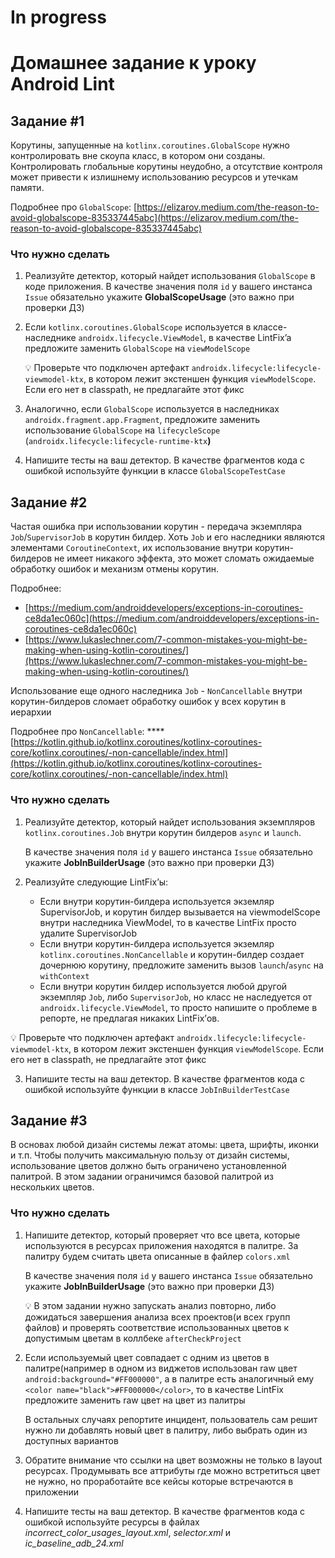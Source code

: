 # In progress

# Домашнее задание к уроку Android Lint
## Задание #1  
  
Корутины, запущенные на `kotlinx.coroutines.GlobalScope` нужно контролировать вне скоупа класс, в котором они созданы. Контролировать глобальные корутины неудобно, а отсутствие контроля может привести к излишнему использованию ресурсов и утечкам памяти.  
  
Подробнее про `GlobalScope`: [https://elizarov.medium.com/the-reason-to-avoid-globalscope-835337445abc](https://elizarov.medium.com/the-reason-to-avoid-globalscope-835337445abc)  
  
### Что нужно сделать  
  
1. Реализуйте детектор, который найдет использования `GlobalScope` в коде приложения. В качестве значения поля `id` у вашего инстанса `Issue` обязательно укажите **GlobalScopeUsage** (это важно при проверки ДЗ)  
2. Если `kotlinx.coroutines.GlobalScope` используется в классе-наследнике `androidx.lifecycle.ViewModel`, в качестве LintFix’a предложите заменить `GlobalScope` на `viewModelScope`  
   
    💡 Проверьте что подключен артефакт `androidx.lifecycle:lifecycle-viewmodel-ktx`, в котором лежит экстеншен функция `viewModelScope`. Если его нет в classpath, не предлагайте этот фикс  
 
  
3. Аналогично, если `GlobalScope` используется в наследниках `androidx.fragment.app.Fragment`, предложите заменить использование `GlobalScope` на `lifecycleScope` (`androidx.lifecycle:lifecycle-runtime-ktx`**)**  
4. Напишите тесты на ваш детектор. В качестве фрагментов кода с ошибкой используйте функции в классе `GlobalScopeTestCase`  
  
## Задание #2  
  
Частая ошибка при использовании корутин - передача экземпляра `Job`/`SupervisorJob` в корутин билдер. Хоть `Job` и его наследники являются элементами `CoroutineContext`, их использование внутри корутин-билдеров не имеет никакого эффекта, это может сломать ожидаемые обработку ошибок и механизм отмены корутин.  
  
Подробнее:  
* [https://medium.com/androiddevelopers/exceptions-in-coroutines-ce8da1ec060c](https://medium.com/androiddevelopers/exceptions-in-coroutines-ce8da1ec060c)  
* [https://www.lukaslechner.com/7-common-mistakes-you-might-be-making-when-using-kotlin-coroutines/](https://www.lukaslechner.com/7-common-mistakes-you-might-be-making-when-using-kotlin-coroutines/)  
  
Использование еще одного наследника `Job` - `NonCancellable` внутри корутин-билдеров сломает обработку ошибок у всех корутин в иерархии  
  
Подробнее про `NonCancellable`: ****[https://kotlin.github.io/kotlinx.coroutines/kotlinx-coroutines-core/kotlinx.coroutines/-non-cancellable/index.html](https://kotlin.github.io/kotlinx.coroutines/kotlinx-coroutines-core/kotlinx.coroutines/-non-cancellable/index.html)  
  
### Что нужно сделать  
  
1. Реализуйте детектор, который найдет использования экземпляров `kotlinx.coroutines.Job` внутри корутин билдеров `async` и `launch`.  
  
   В качестве значения поля `id` у вашего инстанса `Issue` обязательно укажите **JobInBuilderUsage** (это важно при проверки ДЗ)  
  
2. Реализуйте следующие LintFix’ы:  
   - Если внутри корутин-билдера используется экземляр SupervisorJob, и корутин билдер вызывается на viewmodelScope внутри наследника ViewModel, то в качестве LintFix просто удалите SupervisorJob  
   - Если внутри корутин-билдера используется экземляр `kotlinx.coroutines.NonCancellable` и корутин-билдер создает дочернюю корутину, предложите заменить вызов `launch`/`async` на `withContext`  
   - Если внутри корутин билдер используется любой другой экземпляр `Job`, либо `SupervisorJob`, но класс не наследуется от `androidx.lifecycle.ViewModel`, то просто напишите о проблеме в репорте, не предлагая никаких LintFix’ов.  
  
  💡 Проверьте что подключен артефакт `androidx.lifecycle:lifecycle-viewmodel-ktx`, в котором лежит экстеншен функция `viewModelScope`. Если его нет в classpath, не предлагайте этот фикс  
  
  
3. Напишите тесты на ваш детектор. В качестве фрагментов кода с ошибкой используйте функции в классе `JobInBuilderTestCase`  
  
## Задание #3  
  
В основах любой дизайн системы лежат атомы: цвета, шрифты, иконки и т.п. Чтобы получить максимальную пользу от дизайн системы, использование цветов должно быть ограничено установленной палитрой. В этом задании ограничимся базовой палитрой из нескольких цветов.  
  
### Что нужно сделать  
  
1. Напишите детектор, который проверяет что все цвета, которые используются в ресурсах приложения находятся в палитре. За палитру будем считать цвета описанные в файлер `colors.xml`  
  
   В качестве значения поля `id` у вашего инстанса `Issue` обязательно укажите **JobInBuilderUsage** (это важно при проверки ДЗ)  
  
	💡 В этом задании нужно запускать анализ повторно, либо дожидаться завершения анализа всех проектов(и всех групп файлов) и проверять соответствие использованных цветов к допустимым цветам в коллбеке `afterCheckProject`  


1. Если используемый цвет совпадает с одним из цветов в палитре(например в одном из виджетов использован raw цвет `android:background="#FF000000"`, а в палитре есть аналогичный ему `<color name="black">#FF000000</color>`, то в качестве LintFix предложите заменить raw цвет на цвет из палитры  
  
   В остальных случаях репортите инцидент, пользователь сам решит нужно ли добавлять новый цвет в палитру, либо выбрать один из доступных вариантов  
  
2. Обратите внимание что ссылки на цвет возможны не только в layout ресурсах. Продумывать все аттрибуты где можно встретиться цвет не нужно, но проработайте все кейсы которые встречаются в приложении  
3. Напишите тесты на ваш детектор. В качестве фрагментов кода с ошибкой используйте ресурсы в файлах *incorrect_color_usages_layout.xml*,  *selector.xml* и *ic_baseline_adb_24.xml*
